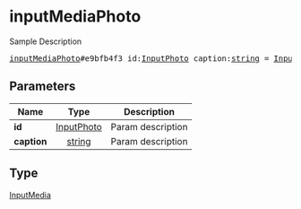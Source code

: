 # inputMediaPhoto

Sample Description

<pre>
<a href="../constructor/inputMediaPhoto.md">inputMediaPhoto</a>#e9bfb4f3 id:<a href="../type/InputPhoto.md">InputPhoto</a> caption:<a href="../type/string.md">string</a> = <a href="../type/InputMedia.md">InputMedia</a>;
</pre>
## Parameters

| Name | Type | Description |
|------|:----:|-------------|
| **id** | <a href="../type/InputPhoto.md">InputPhoto</a> | Param description |
| **caption** | <a href="../type/string.md">string</a> | Param description |

## Type

<a href="../type/InputMedia.md">InputMedia</a>
